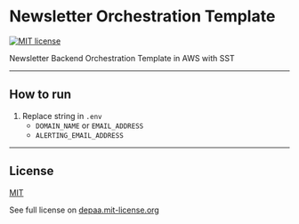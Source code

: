 # Newsletter Orchestration Template

[![MIT license](http://img.shields.io/badge/license-MIT-blue.svg)](http://depaa.mit-license.org/)

Newsletter Backend Orchestration Template in AWS with SST

---

## How to run

1. Replace string in `.env`
    * `DOMAIN_NAME` or `EMAIL_ADDRESS`
    * `ALERTING_EMAIL_ADDRESS`


---

## License

[MIT](LICENSE)

See full license on [depaa.mit-license.org](http://depaa.mit-license.org/)